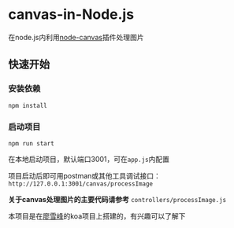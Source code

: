 # canvas-in-Node.js
在node.js内利用[node-canvas](https://www.npmjs.com/package/canvas)插件处理图片

## 快速开始

### 安装依赖
`npm install`

### 启动项目
`npm run start`

在本地启动项目，默认端口3001，可在`app.js`内配置


项目启动后即可用postman或其他工具调试接口：
`http://127.0.0.1:3001/canvas/processImage`

**关于canvas处理图片的主要代码请参考**
`controllers/processImage.js`

本项目是在[廖雪峰](https://github.com/michaelliao/learn-javascript.git)的koa项目上搭建的，有兴趣可以了解下



